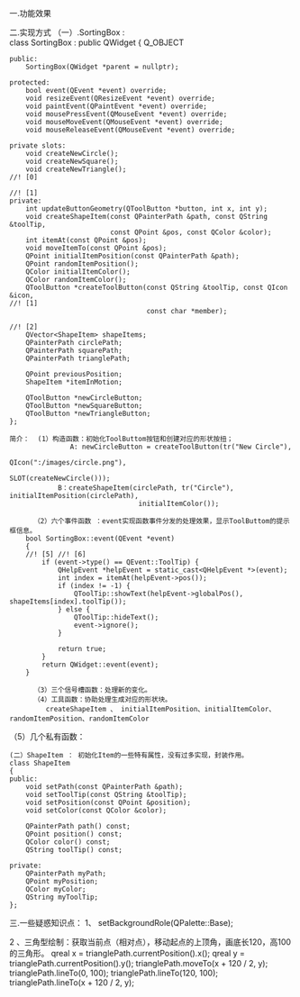 一.功能效果
     



二.实现方式
	（一）.SortingBox :  
	class SortingBox : public QWidget
	{
	    Q_OBJECT
	
	public:
	    SortingBox(QWidget *parent = nullptr);    
	
	protected:
	    bool event(QEvent *event) override;
	    void resizeEvent(QResizeEvent *event) override;
	    void paintEvent(QPaintEvent *event) override;
	    void mousePressEvent(QMouseEvent *event) override;
	    void mouseMoveEvent(QMouseEvent *event) override;
	    void mouseReleaseEvent(QMouseEvent *event) override;
	
	private slots:
	    void createNewCircle();
	    void createNewSquare();
	    void createNewTriangle();
	//! [0]
	
	//! [1]
	private:
	    int updateButtonGeometry(QToolButton *button, int x, int y);
	    void createShapeItem(const QPainterPath &path, const QString &toolTip,
	                         const QPoint &pos, const QColor &color);
	    int itemAt(const QPoint &pos);
	    void moveItemTo(const QPoint &pos);
	    QPoint initialItemPosition(const QPainterPath &path);
	    QPoint randomItemPosition();
	    QColor initialItemColor();
	    QColor randomItemColor();
	    QToolButton *createToolButton(const QString &toolTip, const QIcon &icon,
	//! [1]
	                                  const char *member);
	
	//! [2]
	    QVector<ShapeItem> shapeItems;
	    QPainterPath circlePath;
	    QPainterPath squarePath;
	    QPainterPath trianglePath;
	
	    QPoint previousPosition;
	    ShapeItem *itemInMotion;
	
	    QToolButton *newCircleButton;
	    QToolButton *newSquareButton;
	    QToolButton *newTriangleButton;
	};
	
	简介：  (1）构造函数：初始化ToolButtom按钮和创建对应的形状按扭；
			       A: newCircleButton = createToolButton(tr("New Circle"),
				                                       QIcon(":/images/circle.png"),
				                                       SLOT(createNewCircle()));
				B：createShapeItem(circlePath, tr("Circle"), initialItemPosition(circlePath),
				                    initialItemColor());
					
		  （2）六个事件函数 ：event实现函数事件分发的处理效果，显示ToolButtom的提示框信息。
		bool SortingBox::event(QEvent *event)
		{
		//! [5] //! [6]
		    if (event->type() == QEvent::ToolTip) {
		        QHelpEvent *helpEvent = static_cast<QHelpEvent *>(event);
		        int index = itemAt(helpEvent->pos());
		        if (index != -1) {
		            QToolTip::showText(helpEvent->globalPos(), shapeItems[index].toolTip());
		        } else {
		            QToolTip::hideText();
		            event->ignore();
		        }
		
		        return true;
		    }
		    return QWidget::event(event);
		}
		
		  （3）三个信号槽函数：处理新的变化。
		  （4）工具函数：协助处理生成对应的形状块。
		     createShapeItem 、 initialItemPosition、initialItemColor、randomItemPosition、randomItemColor
  （5）几个私有函数：
		
	(二）ShapeItem ： 初始化Item的一些特有属性，没有过多实现，封装作用。
	class ShapeItem
	{
	public:
	    void setPath(const QPainterPath &path);
	    void setToolTip(const QString &toolTip);
	    void setPosition(const QPoint &position);
	    void setColor(const QColor &color);
	
	    QPainterPath path() const;
	    QPoint position() const;
	    QColor color() const;
	    QString toolTip() const;
	
	private:
	    QPainterPath myPath;
	    QPoint myPosition;
	    QColor myColor;
	    QString myToolTip;
	};
	
三.一些疑惑知识点：
 1、 setBackgroundRole(QPalette::Base);

 2 、三角型绘制：获取当前点（相对点），移动起点的上顶角，画底长120，高100的三角形。
  qreal x = trianglePath.currentPosition().x();
    qreal y = trianglePath.currentPosition().y();
    trianglePath.moveTo(x + 120 / 2, y);
    trianglePath.lineTo(0, 100);
    trianglePath.lineTo(120, 100);
    trianglePath.lineTo(x + 120 / 2, y);
	
